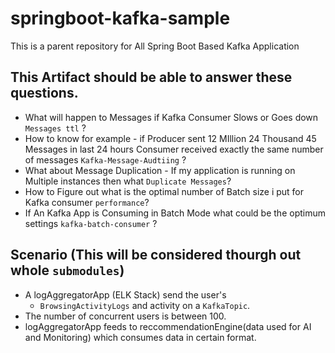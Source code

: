 # springboot-kafka-sample
This is a parent repository for All Spring Boot Based Kafka Application 

## This Artifact should be able to answer these questions.

* What will happen to Messages if Kafka Consumer Slows or Goes down `Messages ttl` ?
* How to know for example - if Producer sent 12 MIllion 24 Thousand 45 Messages in last 24 hours Consumer received exactly the same number of messages `Kafka-Message-Audtiing` ?
* What about Message Duplication - If my application is running on Multiple instances then what `Duplicate Messages`?
* How to Figure out what is the optimal number of Batch size i put for Kafka consumer `performance`?
* If An Kafka App is Consuming in Batch Mode what could be the optimum settings `kafka-batch-consumer` ?

## Scenario (This will be considered thourgh out whole `submodules`)

* A logAggregatorApp (ELK Stack) send the user's 
  * `BrowsingActivityLogs` and activity on a `KafkaTopic`.
* The number of concurrent users is between 100.
* logAggregatorApp feeds to reccommendationEngine(data used for AI and Monitoring) which consumes data in certain format.
